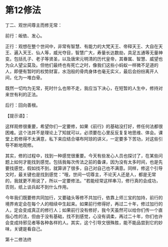 # 第12修法

丁二、观世间尊主而修无常：

前行：皈依、发心。

正行：观想在整个世间中，非常有智慧、有能力的大梵天王、帝释天王、大自在天王、遍入天王、仙人等，威光夺目，智慧广大，寿量长达数劫，具足五通等无量神变。包括孔子、老子等贤圣，以及唐宋元明清的历代皇帝，其眷属、智慧、威望也为众人望尘莫及。但他们最终也有死亡之时，像我们这些小蚂蚁一样微不足道的人，即便有暂时的权势财富，水泡般的骨肉身体也毫无实义，最后会纷纷离开人间，化为一堆白骨。

既然一切均为无常，死时什么也带不走，我应当下决心，在短暂的人生中，修持对来世有利的正法。

后行：回向善根。

【提示语】：

这样观修很重要，希望你们一定要修，如果《前行》的基础没打好，修任何法都很困难。这个法并不是理论上了知就可以，必须要在心里反反复复地思维、体会。课堂上若修得不太满意，私下来应结合堪布阿琼的讲义，一定要多下苦功，对这些引导不断地观修。

其实，修的过程中，找到一种感觉很重要。今天有些发心人员也探讨了，在某些问题上如何才能找到感觉。包括我每次传法之前的备课，因为没有太多时间，也是先要找感觉，假如找不到，就算讲了很多，自己对自己也不满意。同样，修这个引导文时，最关键也是找到感觉："哦，世间一切尊主，不论天人还是人，都是无常的，我就更不用说了，所以一定要修法。"若能经常这样串习，修行真的会成功，否则，纸上谈兵起不到什么作用。

今年我们既要修共同加行，又要磕头等修不共加行，依靠上师三宝的加持，前行的境界肯定会在每个人的相续中生起来。如果前行修得好，再过二十年，修过加行的人，定会变成真正的修行人；如果前行没有修好，我今天虽然可以给你们传一个直指心性的法，但由于没有基础，找不到感觉，心没有调柔，再过二十年，你们也许会变成持邪见者等各种各样的人。其实，这个引导文很殊胜，能不能品尝到它的妙味，关键是看自己。

第十二修法终

